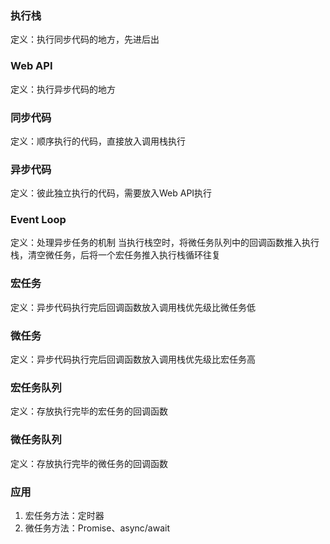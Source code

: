 ### 执行栈
定义：执行同步代码的地方，先进后出

### Web API
定义：执行异步代码的地方

### 同步代码
定义：顺序执行的代码，直接放入调用栈执行

### 异步代码
定义：彼此独立执行的代码，需要放入Web API执行

### Event Loop
定义：处理异步任务的机制
当执行栈空时，将微任务队列中的回调函数推入执行栈，清空微任务，后将一个宏任务推入执行栈循环往复

### 宏任务
定义：异步代码执行完后回调函数放入调用栈优先级比微任务低

### 微任务
定义：异步代码执行完后回调函数放入调用栈优先级比宏任务高

### 宏任务队列
定义：存放执行完毕的宏任务的回调函数

### 微任务队列
定义：存放执行完毕的微任务的回调函数

### 应用
1. 宏任务方法：定时器
2. 微任务方法：Promise、async/await